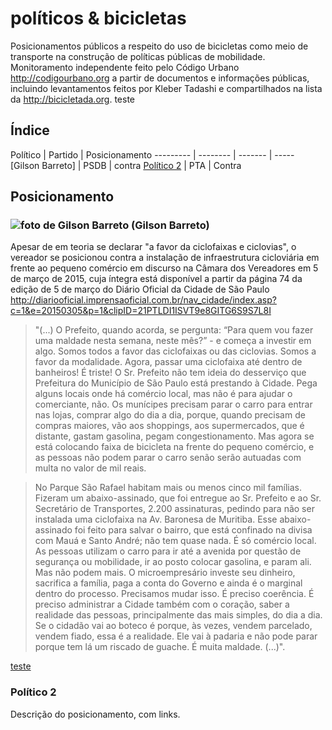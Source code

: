 # políticos & bicicletas

Posicionamentos públicos a respeito do uso de bicicletas como meio de transporte na construção de políticas públicas de mobilidade. Monitoramento independente feito pelo Código Urbano http://codigourbano.org a partir de documentos e informações públicas, incluindo levantamentos feitos por Kleber Tadashi e compartilhados na lista da http://bicicletada.org. 
<a name="teste">teste</a>



## Índice

Político  | Partido | Posicionamento 
--------- | -------- | ------- | -----
[Gilson Barreto]  | PSDB | contra
[Político 2](#político-2)  | PTA | Contra

## Posicionamento

### ![foto de Gilson Barreto](http://codigourbano.org/wp-content/uploads/2015/07/gilson-barreto1.jpg) (Gilson Barreto)
Apesar de em teoria se declarar "a favor da ciclofaixas e ciclovias", o vereador se posicionou contra a instalação de infraestrutura cicloviária em frente ao pequeno comércio em discurso na Câmara dos Vereadores em 5 de março de 2015, cuja íntegra está disponível a partir da página 74 da edição de 5 de março do Diário Oficial da Cidade de São Paulo http://diariooficial.imprensaoficial.com.br/nav_cidade/index.asp?c=1&e=20150305&p=1&clipID=21PTLDI1ISVT9e8GITG6S9S7L8I

> "(...) O Prefeito, quando acorda, se pergunta: “Para quem vou fazer uma maldade nesta semana, neste mês?” - e começa a investir em algo. Somos todos a favor das ciclofaixas ou das ciclovias. Somos a favor da modalidade. Agora, passar uma ciclofaixa até dentro de banheiros! É triste! O Sr. Prefeito não tem ideia do desserviço que Prefeitura do Município de São Paulo está prestando à Cidade. Pega alguns locais onde há comércio local, mas não é para ajudar o comerciante, não. Os munícipes precisam parar o carro para entrar nas lojas, comprar algo do dia a dia, porque, quando precisam de compras maiores, vão aos shoppings, aos supermercados, que é distante, gastam gasolina, pegam congestionamento. Mas agora se está colocando faixa de bicicleta na frente do pequeno comércio, e as pessoas não podem parar o carro senão serão autuadas com multa no valor de mil reais. 

> No Parque São Rafael habitam mais ou menos cinco mil famílias. Fizeram um abaixo-assinado, que foi entregue ao Sr. Prefeito e ao Sr. Secretário de Transportes, 2.200 assinaturas, pedindo para não ser instalada uma ciclofaixa na Av. Baronesa de Muritiba. Esse abaixo-assinado foi feito para salvar o bairro, que está confinado na divisa com Mauá e Santo André; não tem quase nada. É só comércio local. As pessoas utilizam o carro para ir até a avenida por questão de segurança ou mobilidade, ir ao posto colocar gasolina, e param ali. Mas não podem mais. O microempresário investe seu dinheiro, sacrifica a família, paga a conta do Governo e ainda é o marginal dentro do processo. Precisamos mudar isso. É preciso coerência. É preciso administrar a Cidade também com o coração, saber a realidade das pessoas, principalmente das mais simples, do dia a dia. Se o cidadão vai ao boteco é porque, às vezes, vendem parcelado, vendem fiado, essa é a realidade. Ele vai à padaria e não pode parar porque tem lá um riscado de guache. É muita maldade. (...)".

<a href="#teste">teste</a>

### Político 2

Descrição do posicionamento, com links.
